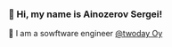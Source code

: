 ### 🥷 Hi, my name is Ainozerov Sergei!

🌿 I am a sowftware engineer [@twoday Oy](https://www.twoday.fi/)
